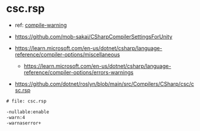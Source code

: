 # csc.rsp

- ref: [compile-warning](./compile-warning.md)

- <https://github.com/mob-sakai/CSharpCompilerSettingsForUnity>
- <https://learn.microsoft.com/en-us/dotnet/csharp/language-reference/compiler-options/miscellaneous>
  - <https://learn.microsoft.com/en-us/dotnet/csharp/language-reference/compiler-options/errors-warnings>
- <https://github.com/dotnet/roslyn/blob/main/src/Compilers/CSharp/csc/csc.rsp>


``` txt
# file: csc.rsp

-nullable:enable
-warn:4
-warnaserror+
```